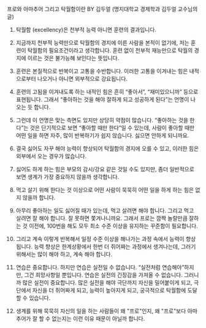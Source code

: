 프로와 아마추어 그리고 탁월함이란 BY 김두얼
(명지대학교 경제학과 김두얼 교수님의 글)

1. 탁월함 (excellency)은 천부적 능력 아니면 훈련의 결과입니다.

2. 지금까지 천부적 능력만으로 탁월함의 경지에 이른 사람을 본적이 없기에, 저는 훈련이 탁월함의 필요조건이라고 생각합니다. 훈련 없이 천부적 재능만으로 탁월의 경지에 이르는 것은 불가능해 보인다는 뜻입니다.

3. 훈련은 본질적으로 반복이고 고통을 수반합니다. 이러한 고통을 이겨내는 힘은 내적으로부터 나오거나 아니면 외부적으로 강요됩니다.

4. 훈련의 고됨을 이겨내도록 하는 내적인 힘은 흔히 “좋아서”, “재미있으니까” 등으로 표현됩니다. 그래서 “좋아하는 것을 해야 잘하게 되고 성공하게 된다”는 언명이 나오는 듯 합니다.

5. 그런데 이 언명은 맞는 측면도 있지만 상당히 약점이 많습니다. “좋아하는 것을 한다”는 것은 단기적으로 보면 “좋아할 때만 한다”일 수 있는데, 사람이 좋아할 때만 어떤 일을 하면 자주, 많이 반복하기가 쉽지 않습니다. 싫으면 안하게 되니까요.

6. 결국 싫어도 자꾸 해야 능력이 향상되어 탁월함의 경지에 오를 수 있고, 이러한 힘은 외부에서 오는 경우가 많습니다.

7. 싫어도 하게 하는 힘은 부모의 감시/강요 같은 것일 수도 있지만, 좀더 일반적으로 보면 생계가 가장 중요하지 않을까 생각합니다.

8. 먹고 살기 위해 한다는 것 이상으로 어떤 사람이 묵묵히 어떤 일을 하게 하는 힘은 없지 않을까 합니다.

9. 아무리 좋아하는 일도 싫어질 때가 있는데, 먹고 살려면 해야 합니다. 그리고 먹고 살려면 잘 해야 합니다. 잘 못하면 쫓겨나니까요. 그래서 프로는 깜짝 놀랄만큼 잘하는 것 이전에, 100번을 해도 모두 최소 수준 이상을 유지하는 꾸준함이 필요합니다.

10. 그리고 계속 이렇게 반복해서 일정 수준 이상을 해나가는 과정 속에서 능력이 향상됩니다. 능력 향상은 한계상황에서 한번 더 쥐어짜는 과정에서 생겨나는데, 그러기 위해서는 많이 해야 하고, 계속 해야 합니다.

11. 연습은 중요합니다. 하지만 연습은 실전일 수 없습니다. “실전처럼 연습해야”하지만, 그건 희망사항일 뿐입니다. 연습은 실전의 긴장감을 가져올 수 없습니다. 그러니까 많은 실전이 중요합니다. 많은 실전을 해야 극단까지 자신을 밀어붙이게 되고, 극단에서 자신을 더 쥐어짜게 되고, 능력이 높아지게 되고, 궁극적으로 탁월함에 도달할 수 있습니다.

12. 생계를 위해 묵묵히 자신의 일을 하는 사람들이 왜 "프로"인지, 왜 "프로"보다 아마추어가 잘 할 수 없는지는 이런 이유 때문이 아닐까 합니다.